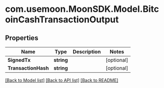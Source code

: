 # com.usemoon.MoonSDK.Model.BitcoinCashTransactionOutput

## Properties

| Name                | Type       | Description | Notes       |
| ------------------- | ---------- | ----------- | ----------- |
| **SignedTx**        | **string** |             | \[optional] |
| **TransactionHash** | **string** |             | \[optional] |

[\[Back to Model list\]](./#documentation-for-models) [\[Back to API list\]](./#documentation-for-api-endpoints) [\[Back to README\]](./)
